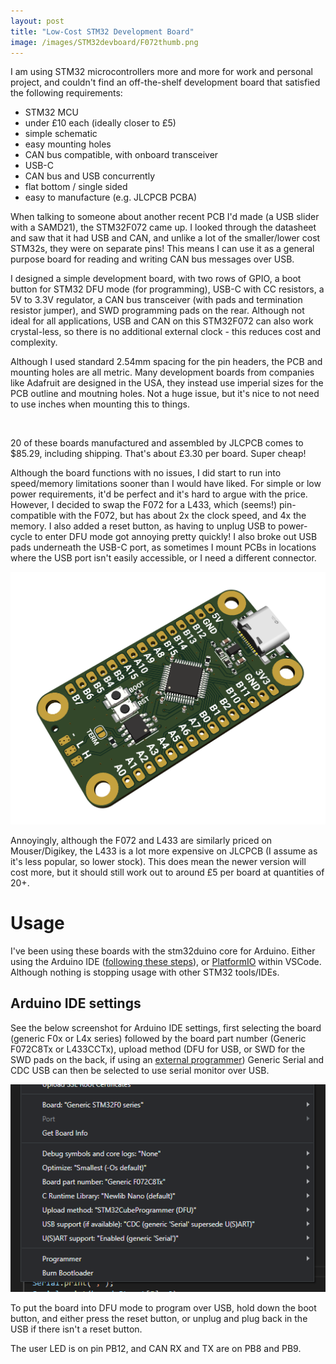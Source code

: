 ```yaml
---
layout: post
title: "Low-Cost STM32 Development Board"
image: /images/STM32devboard/F072thumb.png
---
```


I am using STM32 microcontrollers more and more for work and personal project, and couldn't find an off-the-shelf development board that satisfied the following requirements:

- STM32 MCU
- under £10 each (ideally closer to £5)
- simple schematic
- easy mounting holes
- CAN bus compatible, with onboard transceiver
- USB-C
- CAN bus and USB concurrently
- flat bottom / single sided
- easy to manufacture (e.g. JLCPCB PCBA)

When talking to someone about another recent PCB I'd made (a USB slider with a SAMD21), the STM32F072 came up. I looked through the datasheet and saw that it had USB and CAN, and unlike a lot of the smaller/lower cost STM32s, they were on separate pins! This means I can use it as a general purpose board for reading and writing CAN bus messages over USB.

I designed a simple development board, with two rows of GPIO, a boot button for STM32 DFU mode (for programming), USB-C with CC resistors, a 5V to 3.3V regulator, a CAN bus transceiver (with pads and termination resistor jumper), and SWD programming pads on the rear. Although not ideal for all applications, USB and CAN on this STM32F072 can also work crystal-less, so there is no additional external clock - this reduces cost and complexity.

Although I used standard 2.54mm spacing for the pin headers, the PCB and mounting holes are all metric. Many development boards from companies like Adafruit are designed in the USA, they instead use imperial sizes for the PCB outline and moutning holes. Not a huge issue, but it's nice to not need to use inches when mounting this to things.

<img src="/images/STM32devboard/F072photo.png" alt="" class="inline">

20 of these boards manufactured and assembled by JLCPCB comes to $85.29, including shipping. That's about £3.30 per board. Super cheap!

Although the board functions with no issues, I did start to run into speed/memory limitations sooner than I would have liked. For simple or low power requirements, it'd be perfect and it's hard to argue with the price. However, I decided to swap the F072 for a L433, which (seems!) pin-compatible with the F072, but has about 2x the clock speed, and 4x the memory. I also added a reset button, as having to unplug USB to power-cycle to enter DFU mode got annoying pretty quickly! I also broke out USB pads underneath the USB-C port, as sometimes I mount PCBs in locations where the USB port isn't easily accessible, or I need a different connector.

<img src="/images/STM32devboard/L433_3d.png" alt="" class="inline">

Annoyingly, although the F072 and L433 are similarly priced on Mouser/Digikey, the L433 is a lot more expensive on JLCPCB (I assume as it's less popular, so lower stock). This does mean the newer version will cost more, but it should still work out to around £5 per board at quantities of 20+.

# Usage

I've been using these boards with the stm32duino core for Arduino. Either using the Arduino IDE ([following these steps](https://github.com/stm32duino/Arduino_Core_STM32)), or [PlatformIO](https://docs.platformio.org/en/latest/platforms/ststm32.html) within VSCode. Although nothing is stopping usage with other STM32 tools/IDEs.

## Arduino IDE settings

See the below screenshot for Arduino IDE settings, first selecting the board (generic F0x or L4x series) followed by the board part number (Generic F072C8Tx or L433CCTx), upload method (DFU for USB, or SWD for the SWD pads on the back, if using an [external programmer](https://www.st.com/en/development-tools/stlink-v3minie.html)) Generic Serial and CDC USB can then be selected to use serial monitor over USB.

<img src="/images/STM32devboard/arduinof0.png" alt="" class="inline">

To put the board into DFU mode to program over USB, hold down the boot button, and either press the reset button, or unplug and plug back in the USB if there isn't a reset button.

The user LED is on pin PB12, and CAN RX and TX are on PB8 and PB9.
